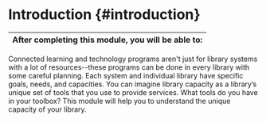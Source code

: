 # Introduction {#introduction}

| **After completing this module, you will be able to:** |
| --- |

Connected learning and technology programs aren&#039;t just for library systems with a lot of resources--these programs can be done in every library with some careful planning. Each system and individual library have specific goals, needs, and capacities. You can imagine library capacity as a library’s unique set of tools that you use to provide services. What tools do you have in your toolbox? This module will help you to understand the unique capacity of your library.